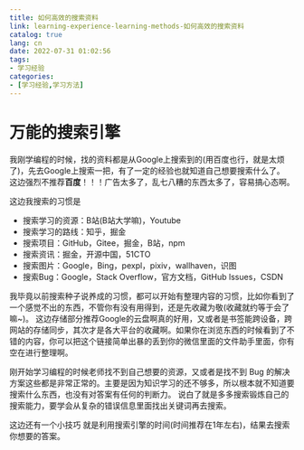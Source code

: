 ```yaml
---
title: 如何高效的搜索资料
link: learning-experience-learning-methods-如何高效的搜索资料
catalog: true
lang: cn
date: 2022-07-31 01:02:56 
tags:
- 学习经验
categories:
- [学习经验,学习方法]
---
```

# 万能的搜索引擎
我刚学编程的时候，找的资料都是从Google上搜索到的(用百度也行，就是太烦了)，先去Google上搜索一把，有了一定的经验也就知道自己想要搜索什么了。
这边强烈不推荐**百度**！！！广告太多了，乱七八糟的东西太多了，容易搞心态啊。

这边我搜索的习惯是 
- 搜索学习的资源：B站(B站大学嘛)，Youtube
- 搜索学习的路线：知乎，掘金
- 搜索项目：GitHub，Gitee，掘金，B站，npm
- 搜索资讯：掘金，开源中国，51CTO
- 搜索图片：Google，Bing，pexpl，pixiv，wallhaven，识图
- 搜索Bug：Google，Stack Overflow，官方文档，GitHub lssues，CSDN

我毕竟以前搜索种子说养成的习惯，都可以开始有整理内容的习惯，比如你看到了一个感觉不出的东西，不管你有没有用得到，还是先收藏为敬(收藏就约等于会了嘛~)。
这边存储部分推荐Google的云盘啊真的好用，又或者是书签能跨设备，跨网站的存储同步，其次才是各大平台的收藏啊。如果你在浏览东西的时候看到了不错的内容，你可以把这个链接简单出暴的丢到你的微信里面的文件助手里面，你有空在进行整理啊。

刚开始学习编程的时候老师找不到自己想要的资源，又或者是找不到 Bug 的解决方案这些都是非常正常的。主要是因为知识学习的还不够多，所以根本就不知道要搜索什么东西，也没有对答案有任何的判断力。
说白了就是多多搜索锻炼自己的搜索能力，要学会从复杂的错误信息里面找出关键词再去搜索。

这边还有一个小技巧
就是利用搜索引擎的时间(时间推荐在1年左右)，结果去搜索你想要的答案。










